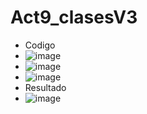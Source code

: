 # Act9_clasesV3
- Codigo
- ![image](https://github.com/user-attachments/assets/957873ef-30eb-4ad5-a9b2-fb07d828caca)
- ![image](https://github.com/user-attachments/assets/36efadaa-3265-460b-8865-eb3924ed8c50)
- ![image](https://github.com/user-attachments/assets/5d1c59b3-2c65-44ed-973f-631ab915bffe)
- Resultado
- ![image](https://github.com/user-attachments/assets/6aa5122c-07bc-48d0-898c-f2f889c67413)



